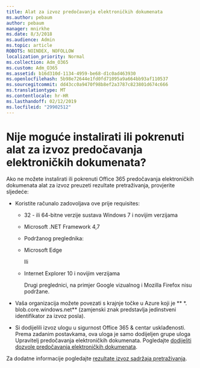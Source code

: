 ```yaml
---
title: Alat za izvoz predočavanja elektroničkih dokumenata
ms.author: pebaum
author: pebaum
manager: mnirkhe
ms.date: 8/3/2018
ms.audience: Admin
ms.topic: article
ROBOTS: NOINDEX, NOFOLLOW
localization_priority: Normal
ms.collection: Adm_O365
ms.custom: Adm_O365
ms.assetid: b16d310d-1134-4959-be68-d1c0ad463930
ms.openlocfilehash: 5b98e72644e1fd0fd71095a9a664bb93af110537
ms.sourcegitcommit: dd43cc0a9470f98b8ef2a3787c823801d674c666
ms.translationtype: MT
ms.contentlocale: hr-HR
ms.lasthandoff: 02/12/2019
ms.locfileid: "29902512"
---
```

# <a name="cant-install-or-run-the-ediscovery-export-tool"></a>Nije moguće instalirati ili pokrenuti alat za izvoz predočavanja elektroničkih dokumenata?

Ako ne možete instalirati ili pokrenuti Office 365 predočavanja elektroničkih dokumenata alat za izvoz preuzeti rezultate pretraživanja, provjerite sljedeće:
  
- Koristite računalo zadovoljava ove prije requisites:
    
  - 32 - ili 64-bitne verzije sustava Windows 7 i novijim verzijama
    
  - Microsoft .NET Framework 4,7
    
  - Podržanog preglednika:
    
  - Microsoft Edge
    
    Ili
    
  - Internet Explorer 10 i novijim verzijama
    
    Drugi preglednici, na primjer Google vizualnog i Mozilla Firefox nisu podržane.
    
- Vaša organizacija možete povezati s krajnje točke u Azure koji je ** \*. blob.core.windows.net** (zamjenski znak predstavlja jedinstveni identifikator za izvoz posla). 
    
- Si dodijelili izvoz ulogu u sigurnost Office 365 &amp; centar usklađenosti. Prema zadanim postavkama, ova uloga je samo dodijeljen grupe uloga Upravitelj predočavanja elektroničkih dokumenata. Pogledajte [dodijeliti dozvole predočavanja elektroničkih dokumenata](https://support.office.com/article/assign-ediscovery-permissions-in-the-office-365-security-compliance-center-5b9a067b-9d2e-4aa5-bb33-99d8c0d0b5d7#moreinfo).
    
Za dodatne informacije pogledajte [rezultate izvoz sadržaja pretraživanja](https://support.office.com/article/Export-Content-Search-results-from-the-Office-365-Security-Compliance-Center-ed48d448-3714-4c42-85f5-10f75f6a4278).
  

